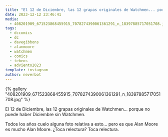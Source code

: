 ```yaml
---
title: "El 12 de Diciembre, las 12 grapas originales de Watchmen... porque no puede haber Diciembre sin Watchmen"
date: 2023-12-12 23:46:41
media: 
  - 408201909_671523868455915_7078274390061361291_n_18397885717051708.jpg
tags: 
  - dccomics
  - dc
  - davegibbons
  - alanmoore
  - watchmen
  - comics
  - tebeos
  - adviento2023
template: instagram
author: neverbot
---
```


{% gallery "408201909_671523868455915_7078274390061361291_n_18397885717051708.jpg" %}

El 12 de Diciembre, las 12 grapas originales de Watchmen... porque no puede haber Diciembre sin Watchmen.

Todos los años cuelo alguna foto relativa a esto... pero es que Alan Moore es mucho Alan Moore. ¿Toca relectura? Toca relectura.
